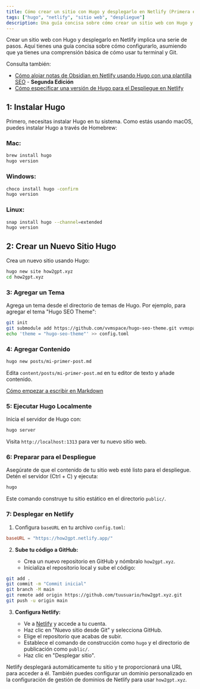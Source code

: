 ```yaml
---
title: Cómo crear un sitio con Hugo y desplegarlo en Netlify (Primera edición)
tags: ["hugo", "netlify", "sitio web", "despliegue"]
description: Una guía concisa sobre cómo crear un sitio web con Hugo y desplegarlo en Netlify.
---
```


Crear un sitio web con Hugo y desplegarlo en Netlify implica una serie de pasos. Aquí tienes una guía concisa sobre cómo configurarlo, asumiendo que ya tienes una comprensión básica de cómo usar tu terminal y Git.

Consulta también:
- [Cómo alojar notas de Obsidian en Netlify usando Hugo con una plantilla SEO](/How_to_Host_Obsidian_Markdown_Website_Netlify_Hugo) - **Segunda Edición**
- [Cómo especificar una versión de Hugo para el Despliegue en Netlify](/Hugo_Version_Netlify_Revised)

## 1: Instalar Hugo

Primero, necesitas instalar Hugo en tu sistema. Como estás usando macOS, puedes instalar Hugo a través de Homebrew:

### Mac: 
```bash
brew install hugo
hugo version
```

### Windows: 
```bash
choco install hugo -confirm
hugo version
```

### Linux: 
```bash
snap install hugo --channel=extended
hugo version
```

## 2: Crear un Nuevo Sitio Hugo

Crea un nuevo sitio usando Hugo:

```bash
hugo new site how2gpt.xyz
cd how2gpt.xyz
```

### 3: Agregar un Tema

Agrega un tema desde el directorio de temas de Hugo. Por ejemplo, para agregar el tema "Hugo SEO Theme":
```bash
git init
git submodule add https://github.com/vvmspace/hugo-seo-theme.git vvmspace/hugo-seo-theme
echo 'theme = "hugo-seo-theme"' >> config.toml
```

### 4: Agregar Contenido

```bash
hugo new posts/mi-primer-post.md
```

Edita `content/posts/mi-primer-post.md` en tu editor de texto y añade contenido.

[Cómo empezar a escribir en Markdown](/how_to_start_writing_in_markdown)

### 5: Ejecutar Hugo Localmente

Inicia el servidor de Hugo con:

```bash
hugo server
```

Visita `http://localhost:1313` para ver tu nuevo sitio web.

### 6: Preparar para el Despliegue

Asegúrate de que el contenido de tu sitio web esté listo para el despliegue. Detén el servidor (Ctrl + C) y ejecuta:

```bash
hugo
```
Este comando construye tu sitio estático en el directorio `public/`.

### 7: Desplegar en Netlify

1. Configura `baseURL` en tu archivo `config.toml`:

```toml
baseURL = "https://how2gpt.netlify.app/"
```

2. **Sube tu código a GitHub:**
    
    - Crea un nuevo repositorio en GitHub y nómbralo `how2gpt.xyz`.
    - Inicializa el repositorio local y sube el código:
    
```bash
git add .
git commit -m "Commit inicial"
git branch -M main
git remote add origin https://github.com/tuusuario/how2gpt.xyz.git
git push -u origin main
```
    
3. **Configura Netlify:**
    
    - Ve a [Netlify](https://netlify.com/) y accede a tu cuenta.
    - Haz clic en "Nuevo sitio desde Git" y selecciona GitHub.
    - Elige el repositorio que acabas de subir.
    - Establece el comando de construcción como `hugo` y el directorio de publicación como `public/`.
    - Haz clic en "Desplegar sitio".

Netlify desplegará automáticamente tu sitio y te proporcionará una URL para acceder a él. También puedes configurar un dominio personalizado en la configuración de gestión de dominios de Netlify para usar `how2gpt.xyz`.